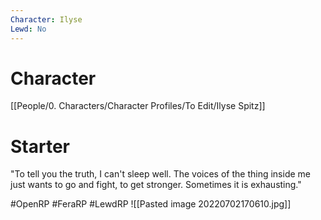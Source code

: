 ```yaml
---
Character: Ilyse
Lewd: No
---
```

# Character
[[People/0. Characters/Character Profiles/To Edit/Ilyse Spitz]]

# Starter
"To tell you the truth, I can't sleep well. The voices of the thing inside me just wants to go and fight, to get stronger. Sometimes it is exhausting." 

#OpenRP #FeraRP #LewdRP 
![[Pasted image 20220702170610.jpg]]